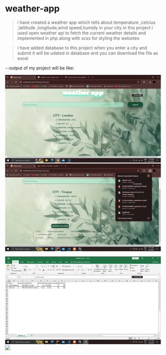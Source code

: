 # weather-app

>i have created a weather app which tells about temperature ,celcius ,lattitude ,longitude,wind speed,humidy in your city
>in this project i used open weather api to fetch the current weather details and implemented in php along with scss for styling the websites


>i have added database to this project when you enter a city and submit it will be udated in database and you can download the file as excel

--output of my project will be like:


<picture>
<img src="Screenshot (272).png">
<img src="img/op5.png">

<img src="img/op6.png"><img src="img/op7.png">

  
</picture>
